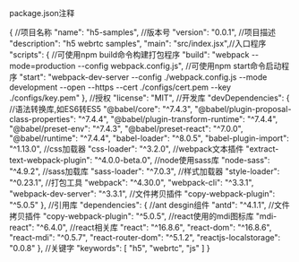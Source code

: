package.json注释

{
  //项目名称
  "name": "h5-samples",
  //版本号
  "version": "0.0.1",
  //项目描述
  "description": "h5 webrtc samples",
  "main": "src/index.jsx",//入口程序
  "scripts": {
    //可使用npm build命令构建打包程序
    "build": "webpack --mode=production --config webpack.config.js",
    //可使用npm start命令启动程序
    "start": "webpack-dev-server --config ./webpack.config.js --mode development --open --https --cert ./configs/cert.pem --key  ./configs/key.pem"
  },
  //授权
  "license": "MIT",
  //开发库
  "devDependencies": {
    //语法转换库,如ES6转ES5
    "@babel/core": "^7.4.3",
    "@babel/plugin-proposal-class-properties": "^7.4.4",
    "@babel/plugin-transform-runtime": "^7.4.4",
    "@babel/preset-env": "^7.4.3",
    "@babel/preset-react": "^7.0.0",
    "@babel/runtime": "^7.4.4",
    "babel-loader": "^8.0.5",
    "babel-plugin-import": "^1.13.0",
    //css加载器
    "css-loader": "^3.2.0",
    //webpack文本插件
    "extract-text-webpack-plugin": "^4.0.0-beta.0",
    //node使用sass库
    "node-sass": "^4.9.2",
    //sass加载库
    "sass-loader": "^7.0.3",
    //样式加载器
    "style-loader": "^0.23.1",
    //打包工具
    "webpack": "^4.30.0",
    "webpack-cli": "^3.3.1",
    "webpack-dev-server": "^3.3.1",
    //文件拷贝插件
    "copy-webpack-plugin": "^5.0.5"
  },
  //引用库
  "dependencies": {
    //ant desgin组件
    "antd": "^4.1.1",
    //文件拷贝插件
    "copy-webpack-plugin": "^5.0.5",
    //react使用的mdi图标库
    "mdi-react": "^6.4.0",
    //react相关库
    "react": "^16.8.6",
    "react-dom": "^16.8.6",
    "react-mdi": "^0.5.7",
    "react-router-dom": "^5.1.2",
    "reactjs-localstorage": "0.0.8"
  },
  //关键字
  "keywords": [
    "h5",
    "webrtc",
    "js"
  ]
}
